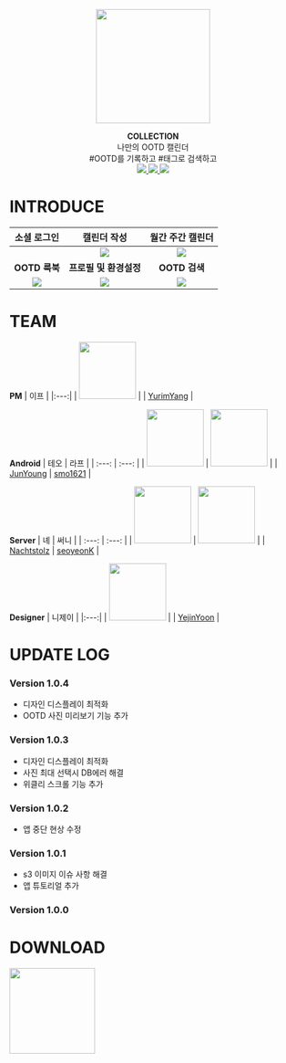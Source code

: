 <p align="center">
  <img width="200" height="200" src="https://user-images.githubusercontent.com/90251348/171596431-70e6c462-f51b-4039-bac7-f727dae9103f.png">
</p>      
<div align="center">  
  
  
  __COLLECTION__  
  나만의 OOTD 캘린더<br>
  #OOTD를  기록하고 #태그로 검색하고<br>
  <a href="https://developer.android.com/?hl=ko" target="_blank">
    <img src="https://img.shields.io/badge/Android-3DDC84?style=for-the-badge&logo=Android&logoColor=white">
  </a>
  <a href="https://firebase.google.com/?hl=ko&gclid=Cj0KCQjw4uaUBhC8ARIsANUuDjVDShGdxwiujAGzypU2IFCUy3uchiRrNU60sIVEI-HTJyW7ltcqyiQaAj-oEALw_wcB&gclsrc=aw.ds" target="_blank">
    <img src="https://img.shields.io/badge/Firebase-FFCA28?style=for-the-badge&logo=Firebase&logoColor=white">
  </a>
  <a href="https://play.google.com/store/apps/details?id=com.eight.collection" target="_blank">
    <img src="https://img.shields.io/badge/Google Play-00AEEF?style=for-the-badge&logo=Google Play&logoColor=white">
  </a>
</div>

# INTRODUCE
<p align="center">

| 소셜 로그인 | 캘린더 작성 | 월간 주간 캘린더 |
| :---: | :---: | :---:| 
|  |<img src="https://user-images.githubusercontent.com/90251348/171786320-d73a7081-6420-4a14-9773-6642e59b9c97.gif"> | <img src="https://user-images.githubusercontent.com/90251348/171785700-ae1905ed-ae03-459b-b816-29df8eadef03.gif"> |
| **OOTD 룩북** | **프로필 및 환경설정** | **OOTD 검색** | 
| <img src="https://user-images.githubusercontent.com/90251348/171785719-df86e8c0-a1ed-4df4-8fd8-f50ccc0a1069.gif">  | <img src="https://user-images.githubusercontent.com/90251348/171785974-1b4741b3-3b16-4641-b60e-88bdaa5436a2.gif"> | <img src="https://user-images.githubusercontent.com/90251348/171785725-0c8cbecf-b660-4d64-bc75-629638660b61.gif">  | 
  
  


</p>

# TEAM

 **PM** 
| 이프 |
|:---:|
| <img width="100" height="100" src="https://user-images.githubusercontent.com/90251348/171634817-00d22ee5-1a76-414c-bc8c-8ea0176d16aa.png"> |
| [YurimYang](https://github.com/YurimYang) |

**Android**
| 테오 | 라프 | 
| :---: | :---: |
| <img width="100" height="100" src="https://user-images.githubusercontent.com/90251348/171635208-6f5afba8-3f25-4586-9b70-f3a6d0065858.png"> | <img width="100" height="100" src="https://user-images.githubusercontent.com/90251348/171635141-63be1f02-ff6d-496c-ab39-10b12712f2f1.png"> |
| [JunYoung](https://github.com/JunYoungkKwon) | [smo1621](https://github.com/smo1621) |

 **Server**
 | 녜 | 써니 |
| :---: | :---: |
 | <img width="100" height="100" src="https://user-images.githubusercontent.com/90251348/171635119-90e887f9-70e3-40f0-9034-9cd86ca4d3df.png"> | <img width="100" height="100" src="https://user-images.githubusercontent.com/90251348/171635160-93d02502-187a-4b38-bb03-1c5263fa48bc.png"> |
  | [Nachtstolz](https://github.com/Nachtstolz) | [seoyeonK](https://github.com/seoyeonK) |
  
 **Designer**
 | 니제이 |
|:---:|
| <img width="100" height="100" src="https://user-images.githubusercontent.com/90251348/171635125-378ac1ee-c247-412c-9b28-7656bd41e72e.png"> |
| [YejinYoon](https://github.com/YejinYoon) |

# UPDATE LOG
### Version 1.0.4
+ 디자인 디스플레이 최적화
+  OOTD 사진 미리보기 기능 추가
### Version 1.0.3
+ 디자인 디스플레이 최적화
+ 사진 최대 선택시 DB에러 해결
+ 위클리 스크롤 기능 추가
### Version 1.0.2
+ 앱 중단 현상 수정
### Version 1.0.1
+ s3 이미지 이슈 사항 해결
+ 앱 튜토리얼 추가
### Version 1.0.0



# DOWNLOAD
 <a href="https://play.google.com/store/apps/details?id=com.eight.collection" target="_blank">
  <img width="150" height="150" src="https://user-images.githubusercontent.com/90251348/171583550-d642034a-fa9f-4107-a261-5b97837ffab7.png">
</a>

